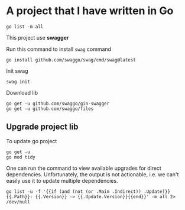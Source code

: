 # A project that I have written in Go

```shell
go list -m all
```

This project use **swagger**

Run this command to install `swag` command

```shell
go install github.com/swaggo/swag/cmd/swag@latest
```

Init swag

```shell
swag init
```

Download lib

```shell
go get -u github.com/swaggo/gin-swagger
go get -u github.com/swaggo/files
```

## Upgrade project lib

To update go project

```shell
go get -u
go mod tidy
```

One can run the command to view available upgrades for direct dependencies. Unfortunately, the output is not actionable, i.e. we can't easily use it to update multiple dependencies.

```shell
go list -u -f '{{if (and (not (or .Main .Indirect)) .Update)}}{{.Path}}: {{.Version}} -> {{.Update.Version}}{{end}}' -m all 2> /dev/null
```

